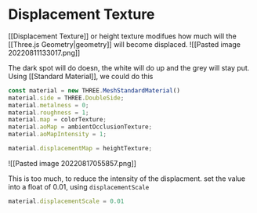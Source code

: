 # Displacement Texture
[[Displacement Texture]] or height texture modifues how much will the [[Three.js Geometry|geometry]] will become displaced.
![[Pasted image 20220811133017.png]]


The dark spot will do doesn, the white will do up and the grey will stay put. Using [[Standard Material]], we could do this
```js
const material = new THREE.MeshStandardMaterial()
material.side = THREE.DoubleSide;
material.metalness = 0;
material.roughness = 1;
material.map = colorTexture;
material.aoMap = ambientOcclusionTexture;
material.aoMapIntensity = 1;

material.displacementMap = heightTexture;
```

![[Pasted image 20220817055857.png]]

This is too much, to reduce the intensity of  the displacment. set the value into a float of 0.01, using `displacementScale`

```js
material.displacementScale = 0.01
```

